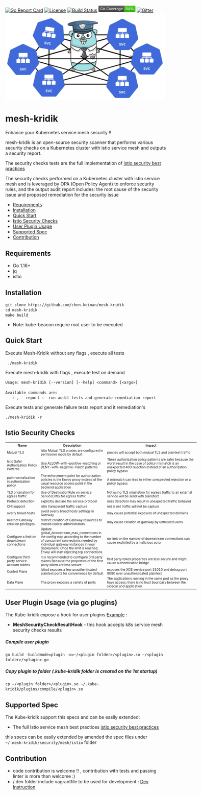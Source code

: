 [![Go Report Card](https://goreportcard.com/badge/github.com/chen-keinan/mesh-kridik)](https://goreportcard.com/report/github.com/chen-keinan/mesh-kridik)
[![License](https://img.shields.io/badge/License-Apache%202.0-blue.svg)](https://github.com/chen-keinan/lxd-probe/blob/main/LICENSE)
[![Build Status](https://travis-ci.com/chen-keinan/mesh-kridik.svg?branch=master)](https://travis-ci.com/chen-keinan/mesh-kridik)
<img src="./pkg/img/coverage_badge.png" alt="test coverage badge">
[![Gitter](https://badges.gitter.im/beacon-sec/lxd-probe.svg)](https://gitter.im/beacon-sec/mesh-kridik?source=orgpage)
<br><img src="./pkg/img/mesh_kridik_img.png" width="500" alt="mesh-kridik logo"><br>

# mesh-kridik
Enhance your Kubernetes service mesh security !!

mesh-kridik is an open-source security scanner that performs various security checks on a Kubernetes cluster with istio service mesh and outputs a security report.

The security checks tests are the full implementation of [istio security best practices](https://istio.io/latest/docs/ops/best-practices/security/) <br>

The security checks performed on a Kubernetes cluster with istio service mesh and is leveraged by OPA (Open Policy Agent) to enforce security rules, and the output audit report includes:
the root cause of the security issue  and proposed remediation for the security issue


* [Requirements](#requirements)
* [Installation](#installation)
* [Quick Start](#quick-start)
* [Istio Security Checks](#istio-security-checks)
* [User Plugin Usage](#user-plugin-usage)
* [Supported Spec](#supported-spec)
* [Contribution](#Contribution)

## Requirements
- Go 1.16+
- jq
- istio

## Installation

```shell
git clone https://github.com/chen-keinan/mesh-kridik
cd mesh-kridik
make build
```

- Note: kube-beacon require root user to be executed

## Quick Start

Execute Mesh-Kridik without any flags , execute all tests
```shell
 ./mesh-kridik 

```

Execute mesh-kridik  with flags , execute test on demand

```shell
Usage: mesh-kridik [--version] [--help] <command> [<args>]

Available commands are:
  -r , --report :  run audit tests and generate remediation report
 ```

Execute tests and generate failure tests report and it remediation's


```
./mesh-kridik -r
```

## Istio Security Checks
<table style="width:600px; font-size:10px;">
<tr>
    <th style="width:100px">Name</th>
    <th style="width:200px">Description</th>
    <th style="width:300px">Impact</th>
</tr>
<tr>
    <td> Mutual TLS </td>
    <td> Istio  Mutual TLS proxies are configured in permissive mode by default </td>
    <td> proxies will accept both mutual TLS and plaintext traffic</td>
</tr>
<tr>
    <td>Istio Safer Authorization Policy Patterns</td>
    <td> Use ALLOW-with-positive-matching or DENY-with-negative-match patterns</td>
    <td>These authorization policy patterns are safer because the worst result in the case of policy mismatch is an unexpected 403 rejection instead of an authorization policy bypass.</td>
</tr>
<tr>
    <td>path normalization in authorization policy</td>
    <td>The enforcement point for authorization policies is the Envoy proxy instead of the usual resource access point in the backend application</td>
    <td>A mismatch can lead to either unexpected rejection or a policy bypass</td>
</tr>
<tr>
    <td>TLS origination for egress traffic</td>
    <td>Use of DestinationRule on service ServiceEntry for egress traffic</td>
    <td>Not using TLS origination for egress traffic to an external service will be send with plain/text</td>
</tr>
<tr>
    <td>Protocol detection</td>
    <td>explicitly declare the service protocol</td>
    <td>miss detection may result in unexpected traffic behavior</td>
</tr>
<tr>
    <td>CNI support</td>
    <td>istio transparent traffic capture</td>
    <td>not al net traffic will not be capture</td>
</tr>
<tr>
    <td>overly broad hosts</td>
    <td>avoid overly broad hosts settings in Gateway</td>
    <td>may cause potential exposure of unexpected domains</td>
</tr>
<tr>
    <td>Restrict Gateway creation privileges</td>
    <td>restrict creation of Gateway resources to trusted cluster administrators</td>
    <td>may cause  creation of gateway by untrusted users</td>
</tr>
<tr>
    <td>Configure a limit on downstream connections</td>
    <td>Update global_downstream_max_connections in the config map according to the number of concurrent connections needed by individual gateway instances in your deployment. Once the limit is reached, Envoy will start rejecting tcp connections</td>
    <td>no limit on the number of downstream connections can cause exploited by a malicious actor</td>
</tr>
<tr>
    <td>Configure third party service account tokens</td>
    <td>It is recommended to configure 3rd party tokens Because the properties of the first party token are less secure</td>
    <td>first party token properties are less secure and might cause authentication bridge</td>
</tr>
<tr>
    <td>Control Plane</td>
    <td>Istiod exposes a few unauthenticated plaintext ports for convenience by default</td>
    <td>exposes the XDS service port 15010 and debug port 8080 over unauthenticated  plaintext</td>
</tr>
<tr>
    <td>Data Plane</td>
    <td>The proxy exposes a variety of ports</td>
    <td>The applications running in the same pod as the proxy have access; there is no trust boundary between the sidecar and application</td>
</tr>
</table>

## User Plugin Usage (via go plugins)
The Kube-kridik expose a hook for user plugins [Example](https://github.com/chen-keinan/mesh-kridik/tree/master/examples/plugins) :
- **MeshSecurityCheckResultHook** - this hook accepts k8s service mesh security checks results

##### Compile user plugin
```shell
go build -buildmode=plugin -o=~/<plugin folder>/<plugin>.so ~/<plugin folder>/<plugin>.go
```
##### Copy plugin to folder (.kube-kridik folder is created on the 1st startup)
```shell
cp ~/<plugin folder>/<plugin>.so ~/.kube-kridik/plugins/compile/<plugin>.so
```
## Supported Spec
The Kube-kridik support this specs and can be easily extended:
- The full Istio service mesh best practices [istio security best practices](https://github.com/chen-keinan/mesh-kridik/tree/master/internal/security/mesh/istio)

this specs can be easily extended by amended the spec files under ```~/.mesh-kridik/security/mesh/istio``` folder

## Contribution
- code contribution is welcome !! , contribution with tests and passing linter is more than welcome :)
- /.dev folder include vagrantfile to be used for development : [Dev Instruction](https://github.com/chen-keinan/mesh-kridik/tree/master/.dev)
